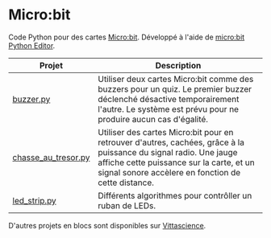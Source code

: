 # Micro:bit

Code Python pour des cartes [Micro:bit](https://microbit.org/fr/). Développé à l'aide de [micro:bit Python Editor](https://python.microbit.org/v/3).

Projet | Description
------ | -----------
[buzzer.py](buzzer.py) | Utiliser deux cartes Micro:bit comme des buzzers pour un quiz. Le premier buzzer déclenché désactive temporairement l'autre. Le système est prévu pour ne produire aucun cas d'égalité.
[chasse_au_tresor.py](chasse_au_tresor.py) | Utiliser des cartes Micro:bit pour en retrouver d'autres, cachées, grâce à la puissance du signal radio. Une jauge affiche cette puissance sur la carte, et un signal sonore accèlere en fonction de cette distance.
[led_strip.py](led_strip.py) | Différents algorithmes pour contrôller un ruban de LEDs.

D'autres projets en blocs sont disponibles sur [Vittascience](https://fr.vittascience.com/userDetails?id=26511). 